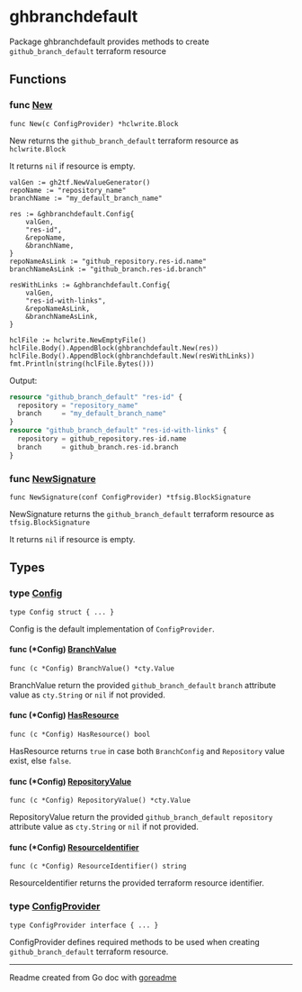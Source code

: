# ghbranchdefault

Package ghbranchdefault provides methods to create `github_branch_default` terraform resource

## Functions

### func [New](./resource.go#L11)

`func New(c ConfigProvider) *hclwrite.Block`

New returns the `github_branch_default` terraform resource as `hclwrite.Block`

It returns `nil` if resource is empty.

```golang
valGen := gh2tf.NewValueGenerator()
repoName := "repository_name"
branchName := "my_default_branch_name"

res := &ghbranchdefault.Config{
    valGen,
    "res-id",
    &repoName,
    &branchName,
}
repoNameAsLink := "github_repository.res-id.name"
branchNameAsLink := "github_branch.res-id.branch"

resWithLinks := &ghbranchdefault.Config{
    valGen,
    "res-id-with-links",
    &repoNameAsLink,
    &branchNameAsLink,
}

hclFile := hclwrite.NewEmptyFile()
hclFile.Body().AppendBlock(ghbranchdefault.New(res))
hclFile.Body().AppendBlock(ghbranchdefault.New(resWithLinks))
fmt.Println(string(hclFile.Bytes()))
```

 Output:

```terraform
resource "github_branch_default" "res-id" {
  repository = "repository_name"
  branch     = "my_default_branch_name"
}
resource "github_branch_default" "res-id-with-links" {
  repository = github_repository.res-id.name
  branch     = github_branch.res-id.branch
}
```

### func [NewSignature](./resource.go#L22)

`func NewSignature(conf ConfigProvider) *tfsig.BlockSignature`

NewSignature returns the `github_branch_default` terraform resource as `tfsig.BlockSignature`

It returns `nil` if resource is empty.

## Types

### type [Config](./config.go#L14)

`type Config struct { ... }`

Config is the default implementation of `ConfigProvider`.

#### func (*Config) [BranchValue](./config.go#L39)

`func (c *Config) BranchValue() *cty.Value`

BranchValue return the provided `github_branch_default` `branch` attribute value as `cty.String`
or `nil` if not provided.

#### func (*Config) [HasResource](./config.go#L22)

`func (c *Config) HasResource() bool`

HasResource returns `true` in case both `BranchConfig` and `Repository` value exist, else `false`.

#### func (*Config) [RepositoryValue](./config.go#L33)

`func (c *Config) RepositoryValue() *cty.Value`

RepositoryValue return the provided `github_branch_default` `repository` attribute value as `cty.String`
or `nil` if not provided.

#### func (*Config) [ResourceIdentifier](./config.go#L27)

`func (c *Config) ResourceIdentifier() string`

ResourceIdentifier returns the provided terraform resource identifier.

### type [ConfigProvider](./config_provider.go#L6)

`type ConfigProvider interface { ... }`

ConfigProvider defines required methods to be used when creating `github_branch_default` terraform resource.

---
Readme created from Go doc with [goreadme](https://github.com/posener/goreadme)

